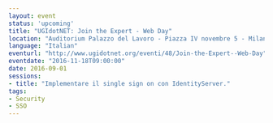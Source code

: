 ```yaml
---
layout: event
status: 'upcoming'
title: "UGIdotNET: Join the Expert - Web Day"
location: "Auditorium Palazzo del Lavoro - Piazza IV novembre 5 - Milano"
language: "Italian"
eventurl: "http://www.ugidotnet.org/eventi/48/Join-the-Expert--Web-Day"
eventdate: "2016-11-18T09:00:00"
date: 2016-09-01
sessions:
- title: "Implementare il single sign on con IdentityServer."
tags:
- Security
- SSO
---
```

